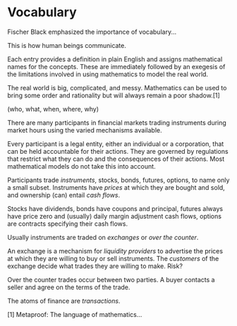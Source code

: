 # Vocabulary

Fischer Black emphasized the importance of vocabulary...

This is how human beings communicate.

Each entry provides a definition in plain English and assigns mathematical
names for the concepts. These are immediately followed by an exegesis
of the limitations involved in using mathematics to model the real world.

The real world is big, complicated, and messy. Mathematics can be used
to bring some order and rationality but will always remain a poor shadow.[1]

(who, what, when, where, why)

There are many participants in financial markets trading instruments
during market hours using the varied mechanisms available.

Every participant is a legal entity, either an individual or a
corporation, that can be held accountable for their actions. They
are governed by regulations that restrict what they can do and the
consequences of their actions. Most mathematical models do not take
this into account. 

Participants trade _instruments_, stocks, bonds, futures, options, to
name only a small subset. Instruments have _prices_ at which they are
bought and sold, and ownership (can) entail _cash flows_.

Stocks have dividends, bonds have coupons and principal, futures always
have price zero and (usually) daily margin adjustment cash flows,
options are contracts specifying their cash flows.

Usually instruments are traded on _exchanges_ or _over the counter_.

An exchange is a mechanism for _liquidity providers_ to advertise
the prices at which they are willing to buy or sell instruments.
The _customers_ of the exchange decide what trades they are willing
to make. Risk?

Over the counter trades occur between two parties. A buyer contacts
a seller and agree on the terms of the trade. 


The atoms of finance are _transactions_.

[1] Metaproof: The language of mathematics...
